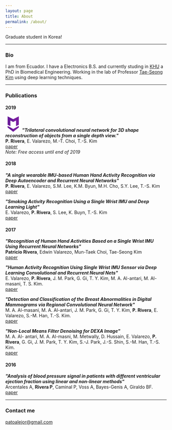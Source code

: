 ```yaml
---
layout: page
title: About
permalink: /about/
---
```


Graduate student in Korea! 

---
### Bio

I am from Ecuador. I have a Electronics B.S. and currently studing in [KHU](http://bioimage.khu.ac.kr/new/) a PhD in Biomedical Engineering. Working in the lab of Professor [Tae-Seong Kim](http://web.khu.ac.kr/~tskim/) using deep learning techniques. 

---
### Publications

#### 2019

![alt text][logo] ***"Trilateral convolutional neural network for 3D shape reconstruction of objects from a single depth view."***<br/>
**P. Rivera**, E. Valarezo, M.-T. Choi, T.-S. Kim<br/>
[paper](https://digital-library.theiet.org/content/journals/10.1049/iet-ipr.2019.0532?originator=ietauthorOffprint&identity=489848&timestamp=20200801150531&signature=556b16a4370d8e2d9a825c80c502c005&tinyUrl=http://ietdl.org/t/WRJnPb)<br/>
*Note: Free access until end of 2019*


#### 2018

***"A single wearable IMU-based Human Hand Activity Recognition via Deep Autoencoder and Recurrent Neural Networks"***<br/>
**P. Rivera**, E. Valarezo, S.M. Lee, K.M. Byun, M.H. Cho, S.Y. Lee, T.-S. Kim <br/>
[paper](http://www.ijpmbs.com/uploadfile/2017/1227/20171227050020234.pdf)<br/>


***"Smoking Activity Recognition Using a Single Wrist IMU and Deep Learning Light"***<br/>
E. Valarezo, **P. Rivera**, S. Lee, K. Buyn, T.-S. Kim <br/>
[paper](https://dl.acm.org/citation.cfm?id=3193028)<br/>


#### 2017

***"Recognition of Human Hand Activities Based on a Single Wrist IMU Using Recurrent Neural Networks"***<br/>
**Patricio Rivera**, Edwin Valarezo, Mun-Taek Choi, Tae-Seong Kim<br/>
[paper](http://www.ijpmbs.com/index.php?m=content&c=index&a=show&catid=144&id=252)<br/>


***"Human Activity Recognition Using Single Wrist IMU Sensor via Deep Learning Convolutional and Recurrent Neural Nets"***<br/>
E. Valarezo,  **P. Rivera**, J. M. Park, G. Gi, T. Y. Kim, M. A. Al-antari, M. Al-masani, T. S. Kim.<br/>
[paper](http://www.tafpublications.com/gip_content/paper/JITDETS-1.1.1.pdf)<br/>


***"Detection and Classification of the Breast Abnormalities in Digital Mammograms via Regional Convolutional Neural Network"***<br/>
M. A. Al-masani, M. A. Al-antari, J. M. Park, G. Gi, T. Y. Kim, **P. Rivera**, E. Valarezo, S.-M. Han, T.-S. Kim.<br/>
[paper](https://ieeexplore.ieee.org/document/8037053)<br/>


***"Non-Local Means Filter Denoising for DEXA Image"***<br/>
M. A. Al- antari, M. A. Al-masni, M. Metwally, D. Hussain, E. Valarezo, **P. Rivera**, G. Gi, J. M. Park, T. Y. Kim, S.-J. Park, J.-S. Shin, S.-M. Han, T.-S. Kim.<br/>
[paper](https://ieeexplore.ieee.org/document/8036889/)<br/>

#### 2016

***"Analysis of blood pressure signal in patients with different ventricular ejection fraction using linear and non-linear methods"*** <br/>
Arcentales A, **Rivera P**, Caminal P, Voss A, Bayes-Genis A, Giraldo BF.<br/>
[paper](https://ieeexplore.ieee.org/document/7591287/)<br/>


---
### Contact me

[patoalejor@gmail.com](mailto:patoalejor@gmail.com)


[//]: # "Comment"
[logo]: https://github.com/adam-p/markdown-here/raw/master/src/common/images/icon48.png "Logo Title Text 2"
